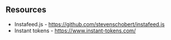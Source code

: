 ## Resources

- Instafeed.js - https://github.com/stevenschobert/instafeed.js
- Instant tokens - https://www.instant-tokens.com/